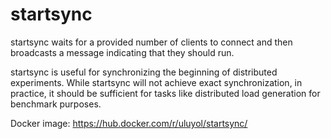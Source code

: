 # startsync

startsync waits for a provided number of clients to connect and
then broadcasts a message indicating that they should run.

startsync is useful for synchronizing the beginning of distributed
experiments. While startsync will not achieve exact
synchronization, in practice, it should be sufficient for tasks
like distributed load generation for benchmark purposes.

Docker image: https://hub.docker.com/r/uluyol/startsync/
